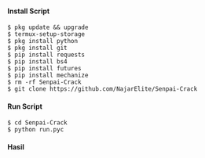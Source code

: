####  Install Script
```
$ pkg update && upgrade  
$ termux-setup-storage  
$ pkg install python  
$ pkg install git  
$ pip install requests
$ pip install bs4
$ pip install futures  
$ pip install mechanize
$ rm -rf Senpai-Crack
$ git clone https://github.com/NajarElite/Senpai-Crack  
```
####  Run Script
```
$ cd Senpai-Crack
$ python run.pyc
```
#### Hasil
```

